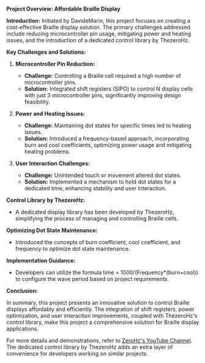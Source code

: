 **Project Overview: Affordable Braille Display**

**Introduction:**
Initiated by DavideMarin, this project focuses on creating a cost-effective Braille display solution. The primary challenges addressed include reducing microcontroller pin usage, mitigating power and heating issues, and the introduction of a dedicated control library by ThezeroHz.

**Key Challenges and Solutions:**

1. **Microcontroller Pin Reduction:**
   - **Challenge:** Controlling a Braille cell required a high number of microcontroller pins.
   - **Solution:** Integrated shift registers (SIPO) to control N display cells with just 3 microcontroller pins, significantly improving design feasibility.

2. **Power and Heating Issues:**
   - **Challenge:** Maintaining dot states for specific times led to heating issues.
   - **Solution:** Introduced a frequency-based approach, incorporating burn and cool coefficients, optimizing power usage and mitigating heating problems.

3. **User Interaction Challenges:**
   - **Challenge:** Unintended touch or movement altered dot states.
   - **Solution:** Implemented a mechanism to hold dot states for a dedicated time, enhancing stability and user interaction.

**Control Library by ThezeroHz:**

- A dedicated display library has been developed by ThezeroHz, simplifying the process of managing and controlling Braille cells.

**Optimizing Dot State Maintenance:**

- Introduced the concepts of burn coefficient, cool coefficient, and frequency to optimize dot state maintenance.

**Implementation Guidance:**

- Developers can utilize the formula time = 1000/(Frequency*(burn+cool)) to configure the wave period based on project requirements.

**Conclusion:**

In summary, this project presents an innovative solution to control Braille displays affordably and efficiently. The integration of shift registers, power optimization, and user interaction improvements, coupled with ThezeroHz's control library, make this project a comprehensive solution for Braille display applications.

For more details and demonstrations, refer to [ZeroHz's YouTube Channel](https://www.youtube.com/channel/UCmclthI4TeyJ3pFr7iuGWrA). The dedicated control library by ThezeroHz adds an extra layer of convenience for developers working on similar projects.
